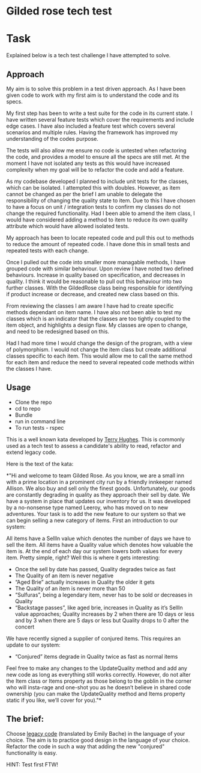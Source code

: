 # Gilded rose tech test

# Task

Explained below is a tech test challenge I have attempted to solve.

## Approach

My aim is to solve this problem in a test driven approach. As I have been given code to work with my first aim is to understand the code and its specs.

My first step has been to write a test suite for the code in its current state. I have written several feature tests which cover the requirements and include edge cases. I have also included a feature test which covers several scenarios and multiple rules. Having the framework has improved my understanding of the codes purpose.

The tests will also allow me ensure no code is untested when refactoring the code, and provides a model to ensure all the specs are still met. At the moment I have not isolated any tests as this would have increased complexity when my goal will be to refactor the code and add a feature.

As my codebase developed I planned to include unit tests for the classes, which can be isolated. I attempted this with doubles. However, as item cannot be changed as per the brief I am unable to delegate the responsibility of changing the quality state to item. Due to this I have chosen to have a focus on unit / integration tests to confirm my classes do not change the required functionality.  Had I been able to amend the item class, I would have considered adding a method to item to reduce its own quality attribute which would have allowed isolated tests.

My approach has been to locate repeated code and pull this out to methods to reduce the amount of repeated code. I have done this in small tests and repeated tests with each change.

Once I pulled out the code into smaller more managable methods, I have grouped code with similar behaviour. Upon review I have noted two defined behaviours. Increase in quality based on specification, and decreases in quality. I think it would be reasonable to pull out this behaviour into two further classes. With the GildedRose class being responsible for identifying if product increase or decrease, and created new class based on this.

From reviewing the classes I am aware I have had to create specific methods dependant on item name. I have also not been able to test my classes which is an indicator that the classes are too tightly coupled to the item object, and highlights a design flaw. My classes are open to change, and need to be redesigned based on this.

Had I had more time I would change the design of the program, with a view of polymorphism. I would not change the item class but create additional classes specific to each item. This would allow me to call the same method for each item and reduce the need to several repeated code methods within the classes I have.

## Usage
* Clone the repo
* cd to repo
* Bundle
* run in command line
* To run tests - rspec


This is a well known kata developed by [Terry Hughes](http://iamnotmyself.com/2011/02/13/refactor-this-the-gilded-rose-kata/). This is commonly used as a tech test to assess a candidate's ability to read, refactor and extend legacy code.

Here is the text of the kata:

*"Hi and welcome to team Gilded Rose. As you know, we are a small inn with a prime location in a prominent city run by a friendly innkeeper named Allison. We also buy and sell only the finest goods. Unfortunately, our goods are constantly degrading in quality as they approach their sell by date. We have a system in place that updates our inventory for us. It was developed by a no-nonsense type named Leeroy, who has moved on to new adventures. Your task is to add the new feature to our system so that we can begin selling a new category of items. First an introduction to our system:

All items have a SellIn value which denotes the number of days we have to sell the item. All items have a Quality value which denotes how valuable the item is. At the end of each day our system lowers both values for every item. Pretty simple, right? Well this is where it gets interesting:

- Once the sell by date has passed, Quality degrades twice as fast
- The Quality of an item is never negative
- “Aged Brie” actually increases in Quality the older it gets
- The Quality of an item is never more than 50
- “Sulfuras”, being a legendary item, never has to be sold or decreases in Quality
- “Backstage passes”, like aged brie, increases in Quality as it’s SellIn value approaches; Quality increases by 2 when there are 10 days or less and by 3 when there are 5 days or less but Quality drops to 0 after the concert

We have recently signed a supplier of conjured items. This requires an update to our system:

* “Conjured” items degrade in Quality twice as fast as normal items

Feel free to make any changes to the UpdateQuality method and add any new code as long as everything still works correctly. However, do not alter the Item class or Items property as those belong to the goblin in the corner who will insta-rage and one-shot you as he doesn’t believe in shared code ownership (you can make the UpdateQuality method and Items property static if you like, we’ll cover for you)."*

## The brief:

Choose [legacy code](https://github.com/emilybache/GildedRose-Refactoring-Kata) (translated by Emily Bache) in the language of your choice. The aim is to practice good design in the language of your choice. Refactor the code in such a way that adding the new "conjured" functionality is easy.

HINT: Test first FTW!
